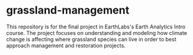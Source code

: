 # grassland-management
This repository is for the final project in EarthLabs's Earth Analytics Intro course. The project focuses on understanding and modeling how climate change is affecting where grassland species can live in order to best approach management and restoration projects.

